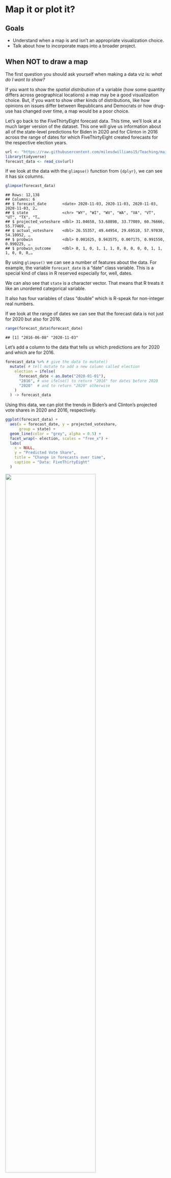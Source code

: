 Map it or plot it?
================

## Goals

-   Understand when a map is and isn’t an appropriate visualization
    choice.
-   Talk about how to incorporate maps into a broader project.

## When NOT to draw a map

The first question you should ask yourself when making a data viz is:
*what do I want to show?*

If you want to show the *spatial distribution* of a variable (how some
quantity differs across geographical locations) a map may be a good
visualization choice. But, if you want to show other kinds of
distributions, like how opinions on issues differ between Republicans
and Democrats or how drug-use has changed over time, a map would be a
poor choice.

Let’s go back to the FiveThirtyEight forecast data. This time, we’ll
look at a much larger version of the dataset. This one will give us
information about all of the state-level predictions for Biden in 2020
and for Clinton in 2016 across the range of dates for which
FiveThirtyEight created forecasts for the respective election years.

``` r
url <- "https://raw.githubusercontent.com/milesdwilliams15/Teaching/main/DPR%20101/Data/538_prez_forecast.csv"
library(tidyverse)
forecast_data <- read_csv(url)
```

If we look at the data with the `glimpse()` function from `{dplyr}`, we
can see it has six columns.

``` r
glimpse(forecast_data)
```

    ## Rows: 12,138
    ## Columns: 6
    ## $ forecast_date       <date> 2020-11-03, 2020-11-03, 2020-11-03, 2020-11-03, 2…
    ## $ state               <chr> "WY", "WI", "WV", "WA", "VA", "VT", "UT", "TX", "T…
    ## $ projected_voteshare <dbl> 31.04658, 53.68898, 33.77089, 60.76666, 55.77469, …
    ## $ actual_voteshare    <dbl> 26.55357, 49.44954, 29.69510, 57.97030, 54.10952, …
    ## $ probwin             <dbl> 0.001625, 0.943575, 0.007175, 0.991550, 0.990225, …
    ## $ probwin_outcome     <dbl> 0, 1, 0, 1, 1, 1, 0, 0, 0, 0, 0, 1, 1, 1, 0, 0, 0,…

By using `glimpse()` we can see a number of features about the data. For
example, the variable `forecast_date` is a “date” class variable. This
is a special kind of class in R reserved especially for, well, dates.

We can also see that `state` is a character vector. That means that R
treats it like an unordered categorical variable.

It also has four variables of class “double” which is R-speak for
non-integer real numbers.

If we look at the range of dates we can see that the forecast data is
not just for 2020 but also for 2016.

``` r
range(forecast_data$forecast_date)
```

    ## [1] "2016-06-08" "2020-11-03"

Let’s add a column to the data that tells us which predictions are for
2020 and which are for 2016.

``` r
forecast_data %>% # give the data to mutate()
  mutate( # tell mutate to add a new column called election
    election = ifelse(
      forecast_date < as.Date("2020-01-01"),
      "2016", # use ifelse() to return "2016" for dates before 2020
      "2020"  # and to return "2020" otherwise
    ) 
  ) -> forecast_data
```

Using this data, we can plot the trends in Biden’s and Clinton’s
projected vote shares in 2020 and 2016, respectively.

``` r
ggplot(forecast_data) +
  aes(x = forecast_date, y = projected_voteshare,
      group = state) +
  geom_line(color = "grey", alpha = 0.5) +
  facet_wrap(~ election, scales = "free_x") +
  labs(
    x = NULL,
    y = "Predicted Vote Share",
    title = "Change in forecasts over time",
    caption = "Data: FiveThirtyEight"
  )
```

<img src="map_it_or_plot_it_files/figure-gfm/unnamed-chunk-6-1.png" width="75%" />

If we wanted to add extra clarity, we could include an overall trend
line:

``` r
ggplot(forecast_data) +
  aes(x = forecast_date, y = projected_voteshare) +
  geom_line(
    aes(group = state),
    color = "grey", alpha = 0.5
  ) +
  facet_wrap(~ election, scales = "free_x") +
  labs(
    x = NULL,
    y = "Predicted Vote Share",
    title = "Change in forecasts over time",
    caption = "Data: FiveThirtyEight"
  ) +
  geom_smooth(
    color = "black"
  )
```

<img src="map_it_or_plot_it_files/figure-gfm/unnamed-chunk-7-1.png" width="75%" />

Do you notice anything interesting when comparing 2016 to 2020?

You should be able to see a lot of differences. Do you think any of
these would be visible in a map? Not a chance.

## You can use maps to complement other visualizations

Just because maps aren’t always an appropriate choice for showing
relationships, that doesn’t mean you have to avoid them in the context
of a research project that utilizes multiple forms of data viz.

In fact, when writing a report, using many kinds of visualizations can
be a helpful way to show an audience data from multiple angles.

Here’s some data from election nights in 2016 and 2020. For each
election, it shows for a given state FiveThirtyEight’s projected vote
share for Clinton or Biden and their actual vote share. It also has a
column that indicates whether the forecast over or under predicted the
election. After you read it into R you can use `glimpse()` to see the
data.

``` r
url <- "https://raw.githubusercontent.com/milesdwilliams15/Teaching/main/DPR%20101/Data/538_prez_forecast_error_20162020.csv"
Data <- read_csv(url)
```

Say we were doing a project to see whether FiveThirtyEight’s prediction
errors in 2016 were as bad or worse than they were in 2020.

We might start with a bar plot summarizing the errors in each election:

``` r
library(socsci)
Data %>%
  group_by(election) %>%
  mean_ci(forecast_error) %>%
  ggplot() +
  aes(x = as.factor(election), y = mean) +
  geom_col(width = 0.5) +
  labs(
    x = "Election",
    y = "Average Forecast Error (% points)",
    title = "Did FiveThirtyEight's forecasts get worse in 2020?",
    caption = "Data: FiveThirtyEight"
  )
```

<img src="map_it_or_plot_it_files/figure-gfm/unnamed-chunk-9-1.png" width="75%" />

It looks like, on average, FiveThirtyEight’s forecasts overshot Biden’s
margin in 2020 by twice as much as they did for Clinton in 2016. Was
this the same across states? The below figure is a dot plot that shows
errors by states. It looks like the forecasts tended to over or under
project Biden and Clinton’s margins in the same places (mostly). Is
there a positive relationship between these errors?

``` r
Data %>%
  mutate(
    first25 = state %in% sort(unique(state))[1:25]
  ) %>%
  ggplot() +
  aes(x = forecast_error, 
      y = reorder(state, forecast_error), 
      color = as.factor(election)) +
  geom_vline(
    xintercept = 0,
    linetype = 2
  ) +
  geom_point() +
  labs(
    x = "Forecast Error (% points)",
    y = NULL,
    title = "Forecast error by state",
    caption = "Data: FiveThirtyEight",
    color = "Election"
  ) +
  facet_wrap(
    ~ first25,
    scales = "free_y",
    ncol = 2
  ) +
  theme(
    strip.text = element_blank()
  )
```

<img src="map_it_or_plot_it_files/figure-gfm/unnamed-chunk-10-1.png" width="75%" />

We can look to see if such a positive correlation exists by making a
scatter plot showing forecast error in 2016 on the x-axis and the
forecast error in 2020 on the y-axis. The figure below reveals a pretty
strong positive relationship between these variables.

``` r
Data %>%
  select(
    election, state, forecast_error
  ) %>%
  pivot_wider(
    values_from = forecast_error,
    names_from = election
  ) %>%
  ggplot() +
  aes(x = `2016`, y = `2020`) +
  geom_point() +
  geom_smooth(
    method = "lm",
    se = F
  ) +
  labs(
    x = "2016 Forecast Error",
    y = "2020 Forecast Error",
    title = "Are forecast errors correlated?",
    caption = "Data: FiveThirtyEight"
  )
```

<img src="map_it_or_plot_it_files/figure-gfm/unnamed-chunk-11-1.png" width="75%" />

We might finally want to describe where forecast errors got worse or
better. Instead of making a full blown map, we can just use a geofaceted
plot. The below figure shows the percentage point improvement in
FiveThirtyEight’s forecast in different states between 2016 and 2020.
Positive values mean that the forecast was more accurate, and negative
values mean it was less accurate. We can see that across states the
forecast seemed to generally get worse in 2020; though there were some
pockets of improvement.

``` r
library(geofacet)
Data %>%
  group_by(state) %>%
  summarize(
    improvement = -diff(abs(forecast_error))
  ) %>%
  ggplot() +
  aes(
    x = 1,
    y = 1,
    label = round(improvement, 2),
    fill = improvement
  ) +
  geom_tile(
    show.legend = F
  ) +
  geom_text(
    color = "white"
  ) +
  labs(
    title = "Where did the forecast get better in 2020?",
    caption = "Data: FiveThirtyEight"
  ) +
  facet_geo(~ state, scales = "free") +
  scale_fill_gradient2(mid = "gray") +
  theme_void()
```

<img src="map_it_or_plot_it_files/figure-gfm/unnamed-chunk-12-1.png" width="75%" />

Alternatively, if we wanted to make a map, we could do the following:

``` r
us_states <- usmap::us_map("states") %>%
  mutate(state = abbr)
us_states_data <- left_join(
  us_states,
  Data %>%
  group_by(state) %>%
  summarize(
    improvement = -diff(abs(forecast_error))
  ))
```

Notice the use of the `{usmaps}` package. You’ll need to install this
package using `install.packages("usmaps")` to make the code work.

With the data, we can then make a map that shows the same information as
the geofaceted plot above.

``` r
library(coolorrr)
set_palette(
  diverging = c("red", "white", "blue"),
  from_coolors = F
)
ggplot(us_states_data) +
  aes(x = x, y = y, group = group,
      fill = improvement) +
  geom_polygon(
    color = "black",
    size = 0.1
  ) +
  coord_fixed() +
  ggpal(type = "diverging",
        aes = "fill") +
  labs(
    title = "Change in Prediction Error, 2020 vs. 2016",
    fill = "Improvement: "
  ) +
  theme_void() +
  theme(
    legend.position = "bottom"
  )
```

<img src="map_it_or_plot_it_files/figure-gfm/unnamed-chunk-14-1.png" width="75%" />

The coordinates provided by the `us_map()` function are already adjusted
to reflect the curvature of the earth. While that means we don’t need to
use the `coord_map()` function, I find that to get the proportions right
it helps to use `coord_fixed()` instead.
